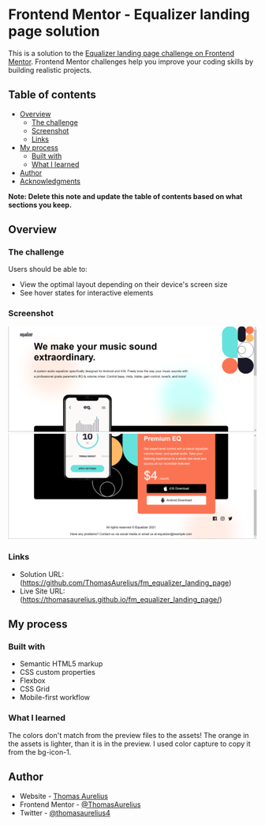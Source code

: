 # Frontend Mentor - Equalizer landing page solution

This is a solution to the [Equalizer landing page challenge on Frontend Mentor](https://www.frontendmentor.io/challenges/equalizer-landing-page-7VJ4gp3DE). Frontend Mentor challenges help you improve your coding skills by building realistic projects.

## Table of contents

-  [Overview](#overview)
   -  [The challenge](#the-challenge)
   -  [Screenshot](#screenshot)
   -  [Links](#links)
-  [My process](#my-process)
   -  [Built with](#built-with)
   -  [What I learned](#what-i-learned)
-  [Author](#author)
-  [Acknowledgments](#acknowledgments)

**Note: Delete this note and update the table of contents based on what sections you keep.**

## Overview

### The challenge

Users should be able to:

-  View the optimal layout depending on their device's screen size
-  See hover states for interactive elements

### Screenshot

![](./fm_equalizer_landscape_1.png)
![](./fm_equalizer_landscape_2.png)

### Links

-  Solution URL: (https://github.com/ThomasAurelius/fm_equalizer_landing_page)
-  Live Site URL: (https://thomasaurelius.github.io/fm_equalizer_landing_page/)

## My process

### Built with

-  Semantic HTML5 markup
-  CSS custom properties
-  Flexbox
-  CSS Grid
-  Mobile-first workflow

### What I learned

The colors don't match from the preview files to the assets! The orange in the assets is lighter, than it is in the preview. I used color capture to copy it from the bg-icon-1.

## Author

-  Website - [Thomas Aurelius](https://thomasaurelius.com)
-  Frontend Mentor - [@ThomasAurelius](https://www.frontendmentor.io/profile/ThomasAurelius)
-  Twitter - [@thomasaurelius4](https://www.twitter.com/yourusername)
